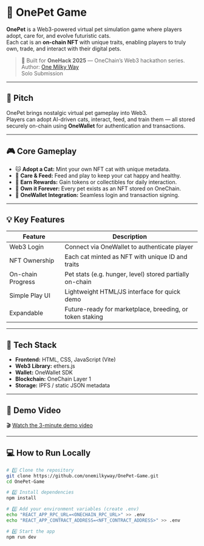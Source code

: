 # 🐾 OnePet Game

**OnePet** is a Web3-powered virtual pet simulation game where players adopt, care for, and evolve futuristic cats.  
Each cat is an **on-chain NFT** with unique traits, enabling players to truly own, trade, and interact with their digital pets.

> 🎯 Built for **OneHack 2025** — OneChain’s Web3 hackathon series.  
> Author: [One Milky Way](https://github.com/onemilkyway)  
> Solo Submission

---

## 🚀 Pitch
OnePet brings nostalgic virtual pet gameplay into Web3.  
Players can adopt AI-driven cats, interact, feed, and train them — all stored securely on-chain using **OneWallet** for authentication and transactions.

---

## 🎮 Core Gameplay
- 🐱 **Adopt a Cat:** Mint your own NFT cat with unique metadata.  
- 🍖 **Care & Feed:** Feed and play to keep your cat happy and healthy.  
- 💎 **Earn Rewards:** Gain tokens or collectibles for daily interaction.  
- 🔗 **Own it Forever:** Every pet exists as an NFT stored on OneChain.  
- 👛 **OneWallet Integration:** Seamless login and transaction signing.

---

## 💡 Key Features
| Feature | Description |
|----------|--------------|
| Web3 Login | Connect via OneWallet to authenticate player |
| NFT Ownership | Each cat minted as NFT with unique ID and traits |
| On-chain Progress | Pet stats (e.g. hunger, level) stored partially on-chain |
| Simple Play UI | Lightweight HTML/JS interface for quick demo |
| Expandable | Future-ready for marketplace, breeding, or token staking |

---

## 🧩 Tech Stack
- **Frontend:** HTML, CSS, JavaScript (Vite)
- **Web3 Library:** ethers.js
- **Wallet:** OneWallet SDK
- **Blockchain:** OneChain Layer 1
- **Storage:** IPFS / static JSON metadata

---

## 🎥 Demo Video
🎬 [Watch the 3-minute demo video](https://bit.ly/4hlt8ht)

---

## 💻 How to Run Locally

```bash
# 1️⃣ Clone the repository
git clone https://github.com/onemilkyway/OnePet-Game.git
cd OnePet-Game

# 2️⃣ Install dependencies
npm install

# 3️⃣ Add your environment variables (create .env)
echo "REACT_APP_RPC_URL=<ONECHAIN_RPC_URL>" >> .env
echo "REACT_APP_CONTRACT_ADDRESS=<NFT_CONTRACT_ADDRESS>" >> .env

# 4️⃣ Start the app
npm run dev
